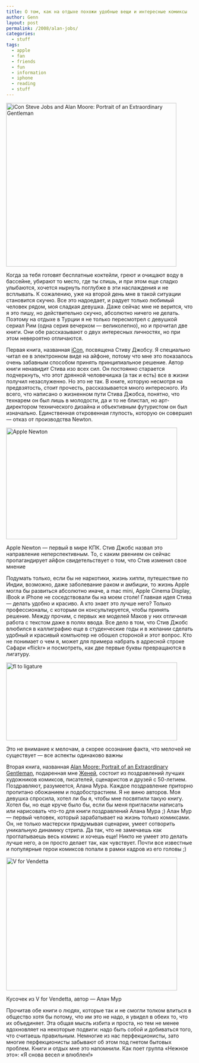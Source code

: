 ```yaml
---
title: О том, как на отдыхе похожи удобные вещи и интересные комиксы
author: Genn
layout: post
permalink: /2008/alan-jobs/
categories:
  - stuff
tags:
  - apple
  - fan
  - friends
  - fun
  - information
  - iphone
  - reading
  - stuff
---
```

<img src='http://mega.genn.org/=^_^=/uploads/2008/06/main.jpg' alt='iCon Steve Jobs and Alan Moore: Portrait of an Extraordinary Gentleman'  width="458" height="440" />

Когда за тебя готовят бесплатные коктейли, греют и очищают воду в бассейне, убирают то место, где ты спишь, и при этом еще сладко улыбаются, хочется нырнуть поглубже в эти наслаждения и не всплывать. К сожалению, уже на второй день мне в такой ситуации становится скучно. Все это надоедает, и радует только любимый человек рядом, моя сладкая девушка. Даже сейчас мне не верится, что я это пишу, но действительно скучно, абсолютно ничего не делать. Поэтому на отдыхе в Турции я не только пересмотрел с девушкой сериал Рим (одна серия вечерком — великолепно), но и прочитал две книги. Они обе рассказывают о двух интересных личностях, но при этом невероятно отличаются.  
<!--more-->

  
Первая книга, названная [iCon][1], посвящена Стиву Джобсу. Я специально читал ее в электронном виде на айфоне, потому что мне это показалось очень забавным способом принять принципиальное решение. Автор книги ненавидит Стива изо всех сил. Он постоянно старается подчеркнуть, что этот дрянной человечишка (а так и есть) все в жизни получил незаслуженно. Но это не так. В книге, которую несмотря на предвзятость, стоит прочесть, рассказывается много интересного. Из всего, что написано о жизненном пути Стива Джобса, понятно, что технарем он был лишь в молодости, да и то не блистал, но арт-директором технического дизайна и объективным футуристом он был изначально. Единственная откровенная глупость, которую он совершил — отказ от производства Newton. 

<img src='http://mega.genn.org/=^_^=/uploads/2008/06/newton.jpg' alt='Apple Newton'  width="460" height="300" />

<p class="imgdesc">
  Apple Newton — первый в мире КПК. Стив Джобс назвал это направление неперспективным. То, с каким рвением он сейчас пропагандирует айфон свидетельствует о том, что Стив изменил свое мнение
</p>

Подумать только, если бы не наркотики, жизнь хиппи, путешествие по Индии, возможно, даже заболевание раком и амбиции, то жизнь Apple могла бы развиться абсолютно иначе, а mac mini, Apple Cinema Display, iBook и iPhone не соседствовали бы на моем столе! Главная идея Стива — делать удобно и красиво. А кто знает это лучше него? Только профессионалы, с которым он консультируется, чтобы принять решение. Между прочим, с первых же моделей Маков у них отличная работа с текстом даже в полях ввода. Все дело в том, что Стив Джобс влюбился в каллиграфию еще в студенческие годы и в желании сделать удобный и красивый компьютер не обошел стороной и этот вопрос. Кто не понимает о чем я, может для примера набрать в адресной строке Сафари «flickr» и посмотреть, как две первые буквы превращаются в лигатуру.

<img src='http://mega.genn.org/=^_^=/uploads/2008/06/ligature.png' alt='fl to ligature'  width="460" height="210" />

<p class="imgdesc">
  Это не внимание к мелочам, а скорее осознание факта, что мелочей не существует — все аспекты одинаково важны
</p>

Вторая книга, названная [Alan Moore: Portrait of an Extraordinary Gentleman][2], подаренная мне [Женей][3], состоит из поздравлений лучших художников комиксов, писателей, сценаристов и друзей с 50-летием. Поздравляют, разумеется, Алана Мура. Каждое поздравление приторно пропитано обожанием и подобострастием. Я не виню авторов. Моя девушка спросила, хотел ли бы я, чтобы мне посвятили такую книгу. Хотел бы, но еще круче было бы, если бы меня пригласили написать или нарисовать что-то для книги поздравлений Алана Мура ;) Алан Мур — первый человек, который зарабатывает на жизнь только комиксами. Он, не только мастерски придумывая сценарии, умеет сотворить уникальную динамику стрипа. Да так, что не замечаешь как проглатываешь весь комикс и хочешь еще! Никто не умеет это делать лучше него, а он просто делает так, как чувствует. Почти все известные и популярные герои комиксов попали в рамки кадров из его головы ;)

<img src='http://mega.genn.org/=^_^=/uploads/2008/06/v4v.jpg' alt='V for Vendetta'  width="460" height="358" />

<p class="imgdesc">
  Кусочек из V for Vendetta, автор — Алан Мур
</p>

Прочитав обе книги о людях, которые так и не смогли толком влиться в общество хотя бы потому, что им это не надо, я увидел в обеих то, что их объединяет. Эта общая мысль избита и проста, но тем не менее вдохновляет на некоторые подвиги: надо быть собой и добиваться того, что считаешь правильным. Немногие из нас перфекционисты, зато многие перфекционисты забывают об этом под гнетом бытовых проблем. Книги и отдых мне это напомнили. Как поет группа «Нежное это»: «Я снова весел и влюблен!»

 [1]: http://www.amazon.co.uk/Icon-Steve-Jobs-Greatest-Business/dp/0471720836/ref=sr_1_1?ie=UTF8&#038;s=books&#038;qid=1211785472&#038;sr=1-1
 [2]: http://www.amazon.co.uk/Alan-Moore-Portrait-Extraordinary-Gentleman/dp/094679006X
 [3]: http://janco.com.ua/